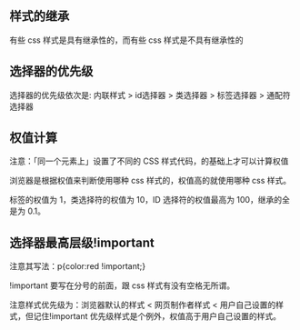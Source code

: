 ## 样式的继承
  有些 css 样式是具有继承性的，而有些 css 样式是不具有继承性的

## 选择器的优先级
  选择器的优先级依次是: 内联样式 > id选择器 > 类选择器 > 标签选择器 > 通配符选择器

## 权值计算
  注意：「同一个元素上」设置了不同的 CSS 样式代码，的基础上才可以计算权值

  浏览器是根据权值来判断使用哪种 css 样式的，权值高的就使用哪种 css 样式。

  标签的权值为 1，类选择符的权值为 10，ID 选择符的权值最高为 100，继承的全是为 0.1。

## 选择器最高层级!important
  注意其写法：p{color:red !important;}

  !important 要写在分号的前面，跟 css 样式有没有空格无所谓。

  注意样式优先级为：浏览器默认的样式 < 网页制作者样式 < 用户自己设置的样式，但记住!important 优先级样式是个例外，权值高于用户自己设置的样式。